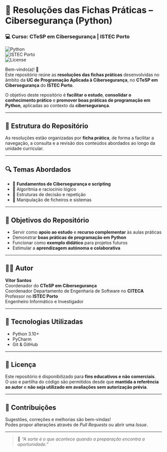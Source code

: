 # 🐍 Resoluções das Fichas Práticas – Cibersegurança (Python)  
### 💻 Curso: CTeSP em Cibersegurança | ISTEC Porto

![Python](https://img.shields.io/badge/Python-3776AB.svg?style=for-the-badge&logo=python&logoColor=white)  
![ISTEC Porto](https://img.shields.io/badge/ISTEC-Porto-blue?style=for-the-badge)  
![License](https://img.shields.io/badge/license-Educational-lightgrey?style=for-the-badge)

Bem-vindo(a)! 👋  
Este repositório reúne as **resoluções das fichas práticas** desenvolvidas no âmbito da **UC de Programação Aplicada à Cibersegurança**, no **CTeSP em Cibersegurança** do **ISTEC Porto**.

O objetivo deste repositório é **facilitar o estudo**, **consolidar o conhecimento prático** e **promover boas práticas de programação em Python**, aplicadas ao contexto da **cibersegurança**.

---

## 📂 Estrutura do Repositório

As resoluções estão organizadas por **ficha prática**, de forma a facilitar a navegação, a consulta e a revisão dos conteúdos abordados ao longo da unidade curricular.

---

## 🔍 Temas Abordados

- 🔐 **Fundamentos de Cibersegurança e scripting**  
- 🧠 Algoritmia e raciocínio lógico
- 🧮 Estruturas de decisão e repetição
- 🧰 Manipulação de ficheiros e sistemas

---

## 🚀 Objetivos do Repositório

- Servir como **apoio ao estudo** e **recurso complementar** às aulas práticas  
- Demonstrar **boas práticas de programação em Python**  
- Funcionar como **exemplo didático** para projetos futuros  
- Estimular a **aprendizagem autónoma e colaborativa**

---

## 🧑‍🏫 Autor

**Vitor Santos**  
Coordenador do **CTeSP em Cibersegurança**  
Coordenador Departamento de Engenharia de Software no **CITECA**  
Professor no **ISTEC Porto**  
Engenheiro Informático e Investigador

---

## 🧰 Tecnologias Utilizadas

- Python 3.10+  
- PyCharm  
- Git & GitHub  

---

## 📄 Licença

Este repositório é disponibilizado para **fins educativos e não comerciais**.  
O uso e partilha do código são permitidos desde que **mantida a referência ao autor** e **não seja utilizado em avaliações sem autorização prévia**.

---

## 💬 Contribuições

Sugestões, correções e melhorias são bem-vindas!  
Podes propor alterações através de *Pull Requests* ou abrir uma *Issue*.

---

> 🧠 *“A sorte é o que acontece quando a preparação encontra a oportunidade.”*
